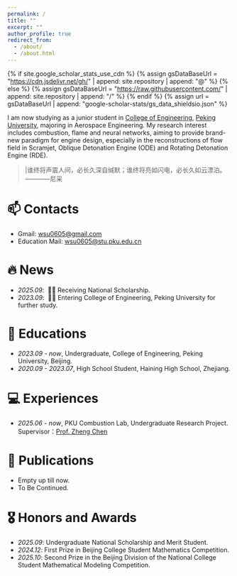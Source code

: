 ```yaml
---
permalink: /
title: ""
excerpt: ""
author_profile: true
redirect_from: 
  - /about/
  - /about.html
---
```


{% if site.google_scholar_stats_use_cdn %}
{% assign gsDataBaseUrl = "https://cdn.jsdelivr.net/gh/" | append: site.repository | append: "@" %}
{% else %}
{% assign gsDataBaseUrl = "https://raw.githubusercontent.com/" | append: site.repository | append: "/" %}
{% endif %}
{% assign url = gsDataBaseUrl | append: "google-scholar-stats/gs_data_shieldsio.json" %}

<span class='anchor' id='about-me'></span>

I am now studying as a junior student in [College of Engineering](https://www.coe.pku.edu.cn), [Peking University](https://www.pku.edu.cn), majoring in Aerospace Engineering. My research interest includes combustion, flame and neural networks, aiming to provide brand-new paradigm for engine design, especially in the reconstructions of flow field in Scramjet, Oblique Detonation Engine (ODE) and Rotating Detonation Engine (RDE).

>|谁终将声震人间，必长久深自缄默；谁终将亮如闪电，必长久如云漂泊。————尼采

# 📫 Contacts
- Gmail: [wsu0605@gmail.com](mailto:wsu0605@gmail.com)
- Education Mail: [wsu0605@stu.pku.edu.cn](mailto:wsu0605@stu.pku.edu.cn)

# 🔥 News
- *2025.09*: &nbsp;🎉🎉 Receiving National Scholarship.
- *2023.09*: &nbsp;🎉🎉 Entering College of Engineering, Peking University for further study. 

# 📖 Educations
- *2023.09 - now*, Undergraduate, College of Engineering, Peking University, Beijing. 
- *2020.09 - 2023.07*, High School Student, Haining High School, Zhejiang. 

# 💻 Experiences
- *2025.06 - now*, PKU Combustion Lab, Undergraduate Research Project.    Supervisor：[Prof. Zheng Chen](http://www2.coe.pku.edu.cn/subpaget.asp?id=210)

# 📝 Publications 
- Empty up till now.
- To Be Continued.

# 🎖 Honors and Awards
- *2025.09*: Undergraduate National Scholarship and Merit Student.
- *2024.12*: First Prize in Beijing College Student Mathematics Competition.
- *2025.10*: Second Prize in the Beijing Division of the National College Student Mathematical Modeling Competition.